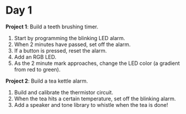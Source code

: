 Day 1
===============

**Project 1**: Build a teeth brushing timer.

1. Start by programming the blinking LED alarm.
2. When 2 minutes have passed, set off the alarm.
3. If a button is pressed, reset the alarm.
4. Add an RGB LED.
5. As the 2 minute mark approaches, change the LED color (a gradient from red to green).


**Project 2**: Build a tea kettle alarm.

1. Build and calibrate the thermistor circuit.
2. When the tea hits a certain temperature, set off the blinking alarm.
3. Add a speaker and tone library to whistle when the tea is done!